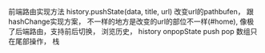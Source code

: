 前端路由实现方法 history.pushState(data, title, url) 改变url的pathbufen， 
跟hashChange实现方案， 不一样的地方是改变的url的部位不一样(#home),
像极了后端路由，支持前后切换，
浏览历史， history  onpopState
push pop 数组只在尾部操作， 栈